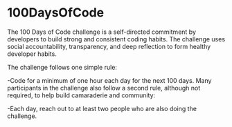 # 100DaysOfCode

The 100 Days of Code challenge is a self-directed commitment by developers to build strong and consistent coding habits. The challenge uses social accountability, transparency, and deep reflection to form healthy developer habits.

The challenge follows one simple rule:

-Code for a minimum of one hour each day for the next 100 days.
Many participants in the challenge also follow a second rule, although not required, to help build camaraderie and community:

-Each day, reach out to at least two people who are also doing the challenge.
